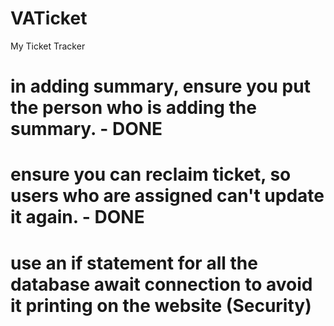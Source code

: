 # VATicket

My Ticket Tracker

# in adding summary, ensure you put the person who is adding the summary. - DONE

# ensure you can reclaim ticket, so users who are assigned can't update it again. - DONE

# use an if statement for all the database await connection to avoid it printing on the website (Security)
